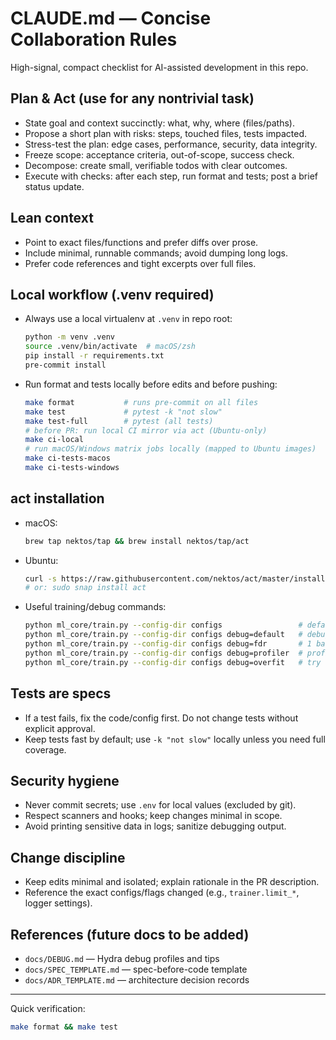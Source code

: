 # CLAUDE.md — Concise Collaboration Rules

High-signal, compact checklist for AI-assisted development in this repo.

## Plan & Act (use for any nontrivial task)

- State goal and context succinctly: what, why, where (files/paths).
- Propose a short plan with risks: steps, touched files, tests impacted.
- Stress-test the plan: edge cases, performance, security, data integrity.
- Freeze scope: acceptance criteria, out-of-scope, success check.
- Decompose: create small, verifiable todos with clear outcomes.
- Execute with checks: after each step, run format and tests; post a brief status update.

## Lean context

- Point to exact files/functions and prefer diffs over prose.
- Include minimal, runnable commands; avoid dumping long logs.
- Prefer code references and tight excerpts over full files.

## Local workflow (.venv required)

- Always use a local virtualenv at `.venv` in repo root:
  ```bash
  python -m venv .venv
  source .venv/bin/activate  # macOS/zsh
  pip install -r requirements.txt
  pre-commit install
  ```
- Run format and tests locally before edits and before pushing:
  ```bash
  make format           # runs pre-commit on all files
  make test             # pytest -k "not slow"
  make test-full        # pytest (all tests)
  # before PR: run local CI mirror via act (Ubuntu-only)
  make ci-local
  # run macOS/Windows matrix jobs locally (mapped to Ubuntu images)
  make ci-tests-macos
  make ci-tests-windows
  ```

## act installation

- macOS:
  ```bash
  brew tap nektos/tap && brew install nektos/tap/act
  ```
- Ubuntu:
  ```bash
  curl -s https://raw.githubusercontent.com/nektos/act/master/install.sh | sudo bash
  # or: sudo snap install act
  ```
- Useful training/debug commands:
  ```bash
  python ml_core/train.py --config-dir configs                 # default
  python ml_core/train.py --config-dir configs debug=default   # debug profile
  python ml_core/train.py --config-dir configs debug=fdr       # 1 batch train/val/test
  python ml_core/train.py --config-dir configs debug=profiler  # profile timings
  python ml_core/train.py --config-dir configs debug=overfit   # try overfitting to 1 batch
  ```

## Tests are specs

- If a test fails, fix the code/config first. Do not change tests without explicit approval.
- Keep tests fast by default; use `-k "not slow"` locally unless you need full coverage.

## Security hygiene

- Never commit secrets; use `.env` for local values (excluded by git).
- Respect scanners and hooks; keep changes minimal in scope.
- Avoid printing sensitive data in logs; sanitize debugging output.

## Change discipline

- Keep edits minimal and isolated; explain rationale in the PR description.
- Reference the exact configs/flags changed (e.g., `trainer.limit_*`, logger settings).

## References (future docs to be added)

- `docs/DEBUG.md` — Hydra debug profiles and tips
- `docs/SPEC_TEMPLATE.md` — spec-before-code template
- `docs/ADR_TEMPLATE.md` — architecture decision records

______________________________________________________________________

Quick verification:

```bash
make format && make test
```
